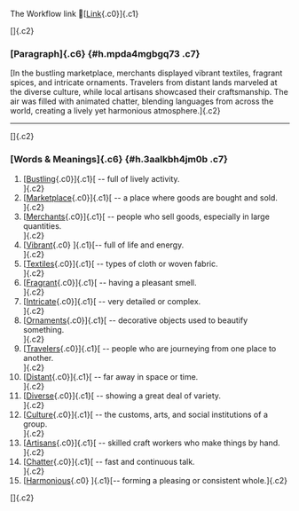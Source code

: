 The Workflow link
👏[[Link](https://www.google.com/url?q=http://www.google.com&sa=D&source=editors&ust=1760804367481445&usg=AOvVaw367PZTeCzPrKxQddP5vccx){.c0}]{.c1}

[]{.c2}

### [Paragraph]{.c6} {#h.mpda4mgbgq73 .c7}

[In the bustling marketplace, merchants displayed vibrant textiles,
fragrant spices, and intricate ornaments. Travelers from distant lands
marveled at the diverse culture, while local artisans showcased their
craftsmanship. The air was filled with animated chatter, blending
languages from across the world, creating a lively yet harmonious
atmosphere.]{.c2}

------------------------------------------------------------------------

[]{.c2}

### [Words & Meanings]{.c6} {#h.3aalkbh4jm0b .c7}

1.  [[Bustling](https://www.google.com/url?q=http://www.google.com&sa=D&source=editors&ust=1760804367483049&usg=AOvVaw1HvYQNg9ecOTyqi16UVqFW){.c0}]{.c1}[ --
    full of lively activity.\
    ]{.c2}
2.  [[Marketplace](https://www.google.com/url?q=http://www.google.com&sa=D&source=editors&ust=1760804367483389&usg=AOvVaw0WbQ2BwvRk7RcNTxa-w9BM){.c0}]{.c1}[ --
    a place where goods are bought and sold.\
    ]{.c2}
3.  [[Merchants](https://www.google.com/url?q=http://www.google.com&sa=D&source=editors&ust=1760804367483655&usg=AOvVaw2GA7v312oBEZ1SxeeX8T3S){.c0}]{.c1}[ --
    people who sell goods, especially in large quantities.\
    ]{.c2}
4.  [[Vibrant](https://www.google.com/url?q=http://www.google.com&sa=D&source=editors&ust=1760804367484007&usg=AOvVaw1hhLUkIF7_H1aEVeoXp676){.c0}
    ]{.c1}[-- full of life and energy.\
    ]{.c2}
5.  [[Textiles](https://www.google.com/url?q=http://www.google.com&sa=D&source=editors&ust=1760804367484323&usg=AOvVaw1jDUHKBuAexMi7dIc--QAc){.c0}]{.c1}[ --
    types of cloth or woven fabric.\
    ]{.c2}
6.  [[Fragrant](https://www.google.com/url?q=http://www.google.com&sa=D&source=editors&ust=1760804367484628&usg=AOvVaw2q5zmmDmN2QjLE6ks22-Fw){.c0}]{.c1}[ --
    having a pleasant smell.\
    ]{.c2}
7.  [[Intricate](https://www.google.com/url?q=http://www.google.com&sa=D&source=editors&ust=1760804367484851&usg=AOvVaw0yl688fvMMUlx3QYtYQ0fI){.c0}]{.c1}[ --
    very detailed or complex.\
    ]{.c2}
8.  [[Ornaments](https://www.google.com/url?q=http://www.google.com&sa=D&source=editors&ust=1760804367485073&usg=AOvVaw0FzwBQxZUoyJNVJhXB1PBF){.c0}]{.c1}[ --
    decorative objects used to beautify something.\
    ]{.c2}
9.  [[Travelers](https://www.google.com/url?q=http://www.google.com&sa=D&source=editors&ust=1760804367485323&usg=AOvVaw2Ws13FMxnxEdKhEIUcyFsS){.c0}]{.c1}[ --
    people who are journeying from one place to another.\
    ]{.c2}
10. [[Distant](https://www.google.com/url?q=http://www.google.com&sa=D&source=editors&ust=1760804367485563&usg=AOvVaw0e8Oh71LmsdX9OBCbwAqOd){.c0}]{.c1}[ --
    far away in space or time.\
    ]{.c2}
11. [[Diverse](https://www.google.com/url?q=http://www.google.com&sa=D&source=editors&ust=1760804367485745&usg=AOvVaw0O5z0s6YT_SZeG2DLL4dPX){.c0}]{.c1}[ --
    showing a great deal of variety.\
    ]{.c2}
12. [[Culture](https://www.google.com/url?q=http://www.google.com&sa=D&source=editors&ust=1760804367485932&usg=AOvVaw3Us_9UFxWI4t_bTNy5HLzR){.c0}]{.c1}[ --
    the customs, arts, and social institutions of a group.\
    ]{.c2}
13. [[Artisans](https://www.google.com/url?q=http://www.google.com&sa=D&source=editors&ust=1760804367486210&usg=AOvVaw3-shZayxv0z5b6gRYgAiwM){.c0}]{.c1}[ --
    skilled craft workers who make things by hand.\
    ]{.c2}
14. [[Chatter](https://www.google.com/url?q=http://www.google.com&sa=D&source=editors&ust=1760804367486490&usg=AOvVaw0_MosBVQkBW39cHSlrOD5S){.c0}]{.c1}[ --
    fast and continuous talk.\
    ]{.c2}
15. [[Harmonious](https://www.google.com/url?q=http://www.google.com&sa=D&source=editors&ust=1760804367486682&usg=AOvVaw1bKOY1WLeAXYE0x3RtiHXq){.c0}
    ]{.c1}[-- forming a pleasing or consistent whole.]{.c2}

[]{.c2}

